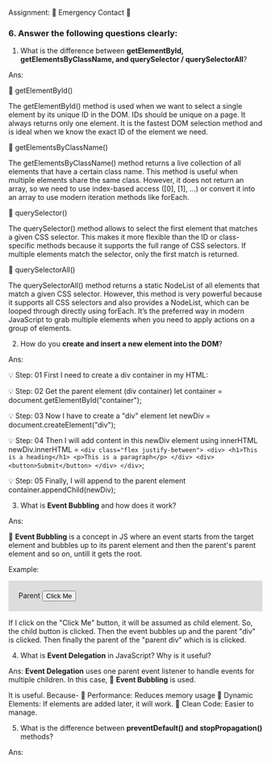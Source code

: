 Assignment: 🚦 Emergency Contact 🚦

### 6. Answer the following questions clearly:

1. What is the difference between **getElementById, getElementsByClassName, and querySelector / querySelectorAll**?

Ans:

🚀 getElementById()

The getElementById() method is used when we want to select a single element by its unique ID in the DOM. IDs should be unique on a page. It always returns only one element. It is the fastest DOM selection method and is ideal when we know the exact ID of the element we need.

🚀 getElementsByClassName()

The getElementsByClassName() method returns a live collection of all elements that have a certain class name. This method is useful when multiple elements share the same class. However, it does not return an array, so we need to use index-based access ([0], [1], ...) or convert it into an array to use modern iteration methods like forEach. 

🚀 querySelector()

The querySelector() method allows to select the first element that matches a given CSS selector. This makes it more flexible than the ID or class-specific methods because it supports the full range of CSS selectors. If multiple elements match the selector, only the first match is returned.

🚀 querySelectorAll()

The querySelectorAll() method returns a static NodeList of all elements that match a given CSS selector. However, this method is very powerful because it supports all CSS selectors and also provides a NodeList, which can be looped through directly using forEach. It’s the preferred way in modern JavaScript to grab multiple elements when you need to apply actions on a group of elements.


2. How do you **create and insert a new element into the DOM**?

Ans: 

💡 Step: 01
First I need to create a div container in my HTML:
<div id="container"></div>

💡 Step: 02
Get the parent element (div container)
let container = document.getElementById("container");

💡 Step: 03
Now I have to create a "div" element
let newDiv = document.createElement("div"); 

💡 Step: 04
Then I will add content in this newDiv element using innerHTML
newDiv.innerHTML = `
            <div class="flex justify-between">
                <div>
                    <h1>This is a heading</h1>
                    <p>This is a paragraph</p>
                </div>
                <div>
                    <button>Submit</button>
                </div>
            </div>
            `;

💡 Step: 05
Finally, I will append to the parent element
container.appendChild(newDiv);


3. What is **Event Bubbling** and how does it work?

Ans:

🎈 **Event Bubbling** is a concept in JS where an event starts from the target element and bubbles up to its parent element and then the parent's parent element and so on, untill it gets the root.

Example: 

<div id="parent" style="padding:20px; background:#ddd;">
  Parent
  <button id="child">Click Me</button>
</div>

If I click on the "Click Me" button, it will be assumed as child element. So, the child button is clicked. Then the event bubbles up and the parent "div" is clicked. Then finally the parent of the "parent div" which is <body></body> is clicked.


4. What is **Event Delegation** in JavaScript? Why is it useful?

Ans: **Event Delegation** uses one parent event listener to handle events for multiple children. In this case, 🎈 **Event Bubbling** is used.

It is useful. Because-
🚩 Performance: Reduces memory usage
🚩 Dynamic Elements: If elements are added later, it will work.
🚩 Clean Code: Easier to manage. 



5. What is the difference between **preventDefault() and stopPropagation()** methods?

Ans: 